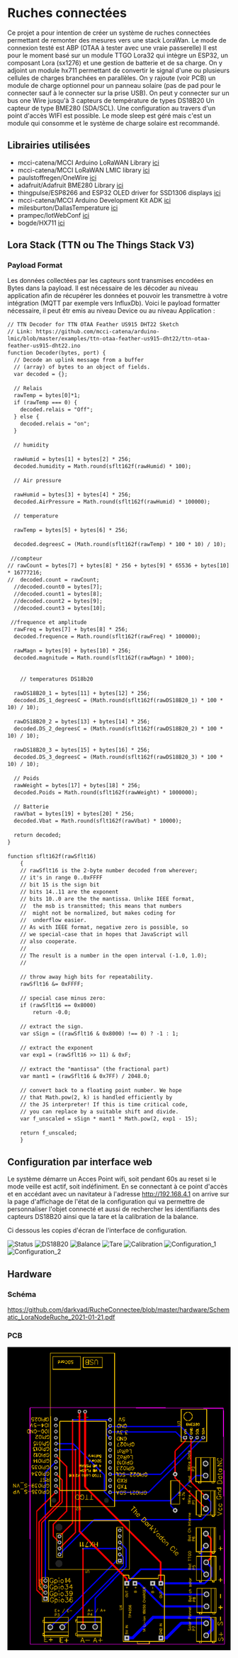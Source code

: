 # Ruches connectées

Ce projet a pour intention de créer un système de ruches connectées permettant de remonter des mesures
vers une stack LoraWan.
Le mode de connexion testé est ABP (OTAA à tester avec une vraie passerelle)
Il est pour le moment basé sur un module TTGO Lora32 qui intègre un ESP32, un composant Lora (sx1276)
et une gestion de batterie et de sa charge.
On y adjoint un module hx711 permettant de convertir le signal d'une ou plusieurs cellules de charges
branchées en parallèles.
On y rajoute (voir PCB) un module de charge optionnel pour un panneau solaire (pas de pad pour le connecter
sauf à le connecter sur la prise USB).
On peut y connecter sur un bus one Wire jusqu'à 3 capteurs de température de types DS18B20
Un capteur de type BME280 (SDA/SCL).
Une configuration au travers d'un point d'accès WIFI est possible.
Le mode sleep est géré mais c'est un module qui consomme et le système de charge solaire est recommandé.

## Librairies utilisées

- mcci-catena/MCCI Arduino LoRaWAN Library [ici](https://github.com/mcci-catena/arduino-lorawan)
- mcci-catena/MCCI LoRaWAN LMIC library [ici](https://github.com/mcci-catena/arduino-lmic)
- paulstoffregen/OneWire [ici](https://github.com/PaulStoffregen/OneWire)
- adafruit/Adafruit BME280 Library [ici](https://github.com/adafruit/Adafruit_BME280_Library)
- thingpulse/ESP8266 and ESP32 OLED driver for SSD1306 displays [ici](https://github.com/ThingPulse/esp8266-oled-ssd1306)
- mcci-catena/MCCI Arduino Development Kit ADK [ici](https://github.com/mcci-catena/Catena-mcciadk)
- milesburton/DallasTemperature [ici](https://github.com/milesburton/Arduino-Temperature-Control-Library)
- prampec/IotWebConf [ici](https://github.com/prampec/IotWebConf)
- bogde/HX711 [ici](https://github.com/bogde/HX711)

## Lora Stack (TTN ou The Things Stack V3)

### Payload Format

Les données collectées par les capteurs sont transmises encodées en Bytes dans la payload.
Il est nécessaire de les décoder au niveau application afin de récupérer les données et pouvoir
les transmettre à votre intégration (MQTT par exemple vers InfluxDb).
Voici le payload formatter nécessaire, il peut êtr emis au niveau Device ou au niveau Application :
```
// TTN Decoder for TTN OTAA Feather US915 DHT22 Sketch
// Link: https://github.com/mcci-catena/arduino-lmic/blob/master/examples/ttn-otaa-feather-us915-dht22/ttn-otaa-feather-us915-dht22.ino
function Decoder(bytes, port) {
  // Decode an uplink message from a buffer
  // (array) of bytes to an object of fields.
  var decoded = {};
  
  // Relais
  rawTemp = bytes[0]*1;
  if (rawTemp === 0) {
    decoded.relais = "Off";
  } else {
    decoded.relais = "on";
  }
  
  // humidity 
  
  rawHumid = bytes[1] + bytes[2] * 256;
  decoded.humidity = Math.round(sflt162f(rawHumid) * 100);
  
  // Air pressure 
  
  rawHumid = bytes[3] + bytes[4] * 256;
  decoded.AirPressure = Math.round(sflt162f(rawHumid) * 100000);
  
  // temperature 

  rawTemp = bytes[5] + bytes[6] * 256;
  
  decoded.degreesC = (Math.round(sflt162f(rawTemp) * 100 * 10) / 10);
  
 //compteur
// rawCount = bytes[7] + bytes[8] * 256 + bytes[9] * 65536 + bytes[10] * 16777216;
//  decoded.count = rawCount;
  //decoded.count0 = bytes[7];
  //decoded.count1 = bytes[8];
  //decoded.count2 = bytes[9];
  //decoded.count3 = bytes[10];
 
 //frequence et amplitude
  rawFreq = bytes[7] + bytes[8] * 256;
  decoded.frequence = Math.round(sflt162f(rawFreq) * 100000);

  rawMagn = bytes[9] + bytes[10] * 256;
  decoded.magnitude = Math.round(sflt162f(rawMagn) * 1000);

  
    // temperatures DS18b20 

  rawDS18B20_1 = bytes[11] + bytes[12] * 256;
  decoded.DS_1_degreesC = (Math.round(sflt162f(rawDS18B20_1) * 100 * 10) / 10);

  rawDS18B20_2 = bytes[13] + bytes[14] * 256;
  decoded.DS_2_degreesC = (Math.round(sflt162f(rawDS18B20_2) * 100 * 10) / 10);

  rawDS18B20_3 = bytes[15] + bytes[16] * 256;
  decoded.DS_3_degreesC = (Math.round(sflt162f(rawDS18B20_3) * 100 * 10) / 10);
  
  // Poids
  rawWeight = bytes[17] + bytes[18] * 256;
  decoded.Poids = Math.round(sflt162f(rawWeight) * 1000000);

  // Batterie
  rawVbat = bytes[19] + bytes[20] * 256;
  decoded.Vbat = Math.round(sflt162f(rawVbat) * 10000);

  return decoded;
}

function sflt162f(rawSflt16)
	{
	// rawSflt16 is the 2-byte number decoded from wherever;
	// it's in range 0..0xFFFF
	// bit 15 is the sign bit
	// bits 14..11 are the exponent
	// bits 10..0 are the the mantissa. Unlike IEEE format, 
	// 	the msb is transmitted; this means that numbers
	//	might not be normalized, but makes coding for
	//	underflow easier.
	// As with IEEE format, negative zero is possible, so
	// we special-case that in hopes that JavaScript will
	// also cooperate.
	//
	// The result is a number in the open interval (-1.0, 1.0);
	// 
	
	// throw away high bits for repeatability.
	rawSflt16 &= 0xFFFF;

	// special case minus zero:
	if (rawSflt16 == 0x8000)
		return -0.0;

	// extract the sign.
	var sSign = ((rawSflt16 & 0x8000) !== 0) ? -1 : 1;
	
	// extract the exponent
	var exp1 = (rawSflt16 >> 11) & 0xF;

	// extract the "mantissa" (the fractional part)
	var mant1 = (rawSflt16 & 0x7FF) / 2048.0;

	// convert back to a floating point number. We hope 
	// that Math.pow(2, k) is handled efficiently by
	// the JS interpreter! If this is time critical code,
	// you can replace by a suitable shift and divide.
	var f_unscaled = sSign * mant1 * Math.pow(2, exp1 - 15);

	return f_unscaled;
	}
```

## Configuration par interface web

Le système démarre un Acces Point wifi, soit pendant 60s au reset si le mode veille est actif, soit indéfiniment.
En se connectant à ce point d'accès et en accédant avec un navitateur à l'adresse http://192.168.4.1 on arrive sur la page d'affichage de l'état de la configuration qui va permettre de personnaliser l'objet connecté et aussi de rechercher les identifiants des capteurs DS18B20 ainsi que la tare et la calibration de la balance.

Ci dessous les copies d'écran de l'interface de configuration.

![Status](https://https://github.com/darkvad/RucheConnectee/images/status.PNG)
![DS18B20](https://https://github.com/darkvad/RucheConnectee/images/ds18B20.PNG)
![Balance](https://https://github.com/darkvad/RucheConnectee/images/balance.PNG)
![Tare](https://https://github.com/darkvad/RucheConnectee/images/tare.PNG)
![Calibration](https://https://github.com/darkvad/RucheConnectee/images/calibration.PNG)
![Configuration_1](https://https://github.com/darkvad/RucheConnectee/images/config1.PNG)
![Configuration_2](https://https://github.com/darkvad/RucheConnectee/images/config2.PNG)

## Hardware

### Schéma

<embed>https://github.com/darkvad/RucheConnectee/blob/master/hardware/Schematic_LoraNodeRuche_2021-01-21.pdf</embed>

### PCB

![PCB](https://github.com/darkvad/RucheConnectee/blob/master/hardware/PCB_PCB_2021-01-18_23-31-23_2021-01-21.png)
